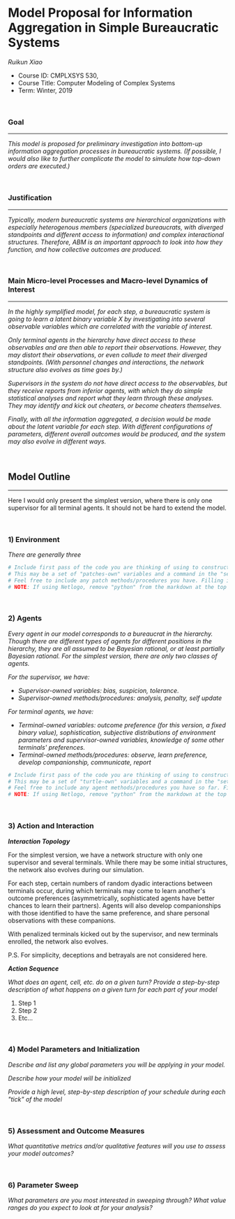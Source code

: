# Model Proposal for Information Aggregation in Simple Bureaucratic Systems

_Ruikun Xiao_

* Course ID: CMPLXSYS 530,
* Course Title: Computer Modeling of Complex Systems
* Term: Winter, 2019



&nbsp; 

### Goal 
*****
 
_This model is proposed for preliminary investigation into bottom-up information aggregation processes in bureaucratic systems. (If possible, I would also like to further complicate the model to simulate how top-down orders are executed.)_

&nbsp;  
### Justification
****

_Typically, modern bureaucratic systems are hierarchical organizations with especially heterogenous members (specialized bureaucrats, with diverged standpoints and different access to information) and complex interactional structures. Therefore, ABM is an important approach to look into how they function, and how collective outcomes are produced._

&nbsp; 
### Main Micro-level Processes and Macro-level Dynamics of Interest
****

_In the highly symplified model, for each step, a bureaucratic system is going to learn a latent binary variable X by investigating into several observable variables which are correlated with the variable of interest._

_Only terminal agents in the hierarchy have direct access to these observables and are then able to report their observations. However, they may distort their observations, or even collude to meet their diverged standpoints. (With personnel changes and interactions, the network structure also evolves as time goes by.)_

_Supervisors in the system do not have direct access to the observables, but they receive reports from inferior agents, with which they do simple statistical analyses and report what they learn through these analyses. They may identify and kick out cheaters, or become cheaters themselves._

_Finally, with all the information aggregated, a decision would be made about the latent variable for each step. With different configurations of parameters, different overall outcomes would be produced, and the system may also evolve in different ways._

&nbsp; 

## Model Outline
****

Here I would only present the simplest version, where there is only one supervisor for all terminal agents. It should not be hard to extend the model.

&nbsp; 
### 1) Environment

_There are generally three_


```python
# Include first pass of the code you are thinking of using to construct your environment
# This may be a set of "patches-own" variables and a command in the "setup" procedure, a list, an array, or Class constructor
# Feel free to include any patch methods/procedures you have. Filling in with pseudocode is ok! 
# NOTE: If using Netlogo, remove "python" from the markdown at the top of this section to get a generic code block
```

&nbsp; 

### 2) Agents
 
 _Every agent in our model corresponds to a bureaucrat in the hierarchy. Though there are different types of agents for different positions in the hierarchy, they are all assumed to be Bayesian rational, or at least partially Bayesian rational. For the simplest version, there are only two classes of agents._
 
_For the supervisor, we have:_
* _Supervisor-owned variables: bias, suspicion, tolerance._
* _Supervisor-owned methods/procedures: analysis, penalty, self update_

_For terminal agents, we have:_
* _Terminal-owned variables: outcome preference (for this version, a fixed binary value), sophistication, subjective distributions of environment parameters and supervisor-owned variables, knowledge of some other terminals' preferences._
* _Terminal-owned methods/procedures: observe, learn preference, develop companionship, communicate, report_

```python
# Include first pass of the code you are thinking of using to construct your agents
# This may be a set of "turtle-own" variables and a command in the "setup" procedure, a list, an array, or Class constructor
# Feel free to include any agent methods/procedures you have so far. Filling in with pseudocode is ok! 
# NOTE: If using Netlogo, remove "python" from the markdown at the top of this section to get a generic code block
```

&nbsp; 

### 3) Action and Interaction 
 
**_Interaction Topology_**

For the simplest version, we have a network structure with only one supervisor and several terminals. While there may be some initial structures, the network also evolves during our simulation.

For each step, certain numbers of random dyadic interactions between terminals occur, during which terminals may come to learn another's outcome preferences (asymmetrically, sophisticated agents have better chances to learn their partners). Agents will also develop companionships with those identified to have the same preference, and share personal observations with these companions.

With penalized terminals kicked out by the supervisor, and new terminals enrolled, the network also evolves.

P.S. For simplicity, deceptions and betrayals are not considered here.
 
**_Action Sequence_**

_What does an agent, cell, etc. do on a given turn? Provide a step-by-step description of what happens on a given turn for each part of your model_

1. Step 1
2. Step 2
3. Etc...

&nbsp; 
### 4) Model Parameters and Initialization

_Describe and list any global parameters you will be applying in your model._

_Describe how your model will be initialized_

_Provide a high level, step-by-step description of your schedule during each "tick" of the model_

&nbsp; 

### 5) Assessment and Outcome Measures

_What quantitative metrics and/or qualitative features will you use to assess your model outcomes?_

&nbsp; 

### 6) Parameter Sweep

_What parameters are you most interested in sweeping through? What value ranges do you expect to look at for your analysis?_
